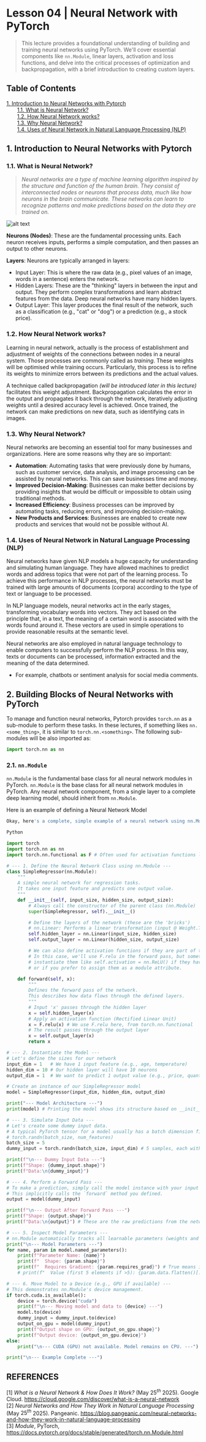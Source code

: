 # Lesson 04 | Neural Network with PyTorch

> This lecture provides a foundational understanding of building and training neural networks using PyTorch. We'll cover essential components like `nn.Module`, linear layers, activation and loss functions, and delve into the critical processes of optimization and backpropagation, with a brief introduction to creating custom layers.



## Table of Contents
[1. Introduction to Neural Networks with Pytorch](#1-introduction-to-neural-networks-with-pytorch) \
&emsp;&emsp;[1.1. What is Neural Network?](#11-what-is-neural-network) \
&emsp;&emsp;[1.2. How Neural Network works?](#12-how-neural-network-works) \
&emsp;&emsp;[1.3. Why Neural Network?](#13-why-neural-network) \
&emsp;&emsp;[1.4. Uses of Neural Network in Natural Language Processing (NLP)](#14-uses-of-neural-network-in-natural-language-processing-nlp)




## 1. Introduction to Neural Networks with Pytorch
### 1.1. What is Neural Network?
> *Neural networks are a type of machine learning algorithm inspired by the structure and function of the human brain. They consist of interconnected nodes or neurons that process data, much like how neurons in the brain communicate. These networks can learn to recognize patterns and make predictions based on the data they are trained on.*

![alt text](img/neural_network_example.png)

**Neurons (Nodes)**: These are the fundamental processing units. Each neuron receives inputs, performs a simple computation, and then passes an output to other neurons.

**Layers**: Neurons are typically arranged in layers:
- Input Layer: This is where the raw data (e.g., pixel values of an image, words in a sentence) enters the network.
- Hidden Layers: These are the "thinking" layers in between the input and output. They perform complex transformations and learn abstract features from the data. Deep neural networks have many hidden layers.
- Output Layer: This layer produces the final result of the network, such as a classification (e.g., "cat" or "dog") or a prediction (e.g., a stock price).

### 1.2. How Neural Network works?

Learning in neural network, actually is the process of establishment and adjustment of weights of the connections between nodes in a neural system. Those processes are commonly called as *training*. These weights will be optimised while training occurs. Particularly, this process is to refine its weights to minimize errors between its predictions and the actual values.

A technique called backpropagation *(will be introduced later in this lecture)* facilitates this weight adjustment. Backpropagation calculates the error in the output and propagates it back through the network, iteratively adjusting weights until a desired accuracy level is achieved. Once trained, the network can make predictions on new data, such as identifying cats in images.

### 1.3. Why Neural Network?
Neural networks are becoming an essential tool for many businesses and organizations. Here are some reasons why they are so important:

- **Automation**: Automating tasks that were previously done by humans, such as customer service, data analysis, and image processing can be assisted by neural networks. This can save businesses time and money.
- **Improved Decision-Making**: Businesses can make better decisions by providing insights that would be difficult or impossible to obtain using traditional methods.
- **Increased Efficiency**: Business processes can be improved by automating tasks, reducing errors, and improving decision-making.
- **New Products and Services**: Businesses are enabled to create new products and services that would not be possible without AI.

### 1.4. Uses of Neural Network in Natural Language Processing (NLP)

Neural networks have given NLP models a huge capacity for understanding and simulating human language. They have allowed machines to predict words and address topics that were not part of the learning process. To achieve this performance in NLP processes, the neural networks must be trained with large amounts of documents (corpora) according to the type of text or language to be processed.

In NLP language models, neural networks act in the early stages, transforming vocabulary words into vectors. They act based on the principle that, in a text, the meaning of a certain word is associated with the words found around it. These vectors are used in simple operations to provide reasonable results at the semantic level. 

Neural networks are also employed in natural language technology to enable computers to successfully perform the NLP process. In this way, texts or documents can be processed, information extracted and the meaning of the data determined. 
- For example, chatbots or sentiment analysis for social media comments.


## 2. Building Blocks of Neural Networks with PyTorch
To manage and function neural networks, Pytorch provides `torch.nn` as a sub-module to perform these tasks. In these lectures, if something likes `nn.<some_thing>`, it is similar to `torch.nn.<something>`. The following sub-modules will be also imported as:
```py
import torch.nn as nn
```
### 2.1. `nn.Module`
`nn.Module` is the fundamental base class for all neural network modules in PyTorch. `nn.Module` is the base class for all neural network modules in PyTorch. Any neural network component, from a single layer to a complete deep learning model, should inherit from `nn.Module`.

Here is an example of defining a Neural Network Model
```py
Okay, here's a complete, simple example of a neural network using nn.Module in PyTorch, covering its definition, instantiation, a forward pass, and how parameters are managed. We'll use a very basic network for a regression task (predicting a continuous value).

Python

import torch
import torch.nn as nn
import torch.nn.functional as F # Often used for activation functions like F.relu

# --- 1. Define the Neural Network Class using nn.Module ---
class SimpleRegressor(nn.Module):
    """
    A simple neural network for regression tasks.
    It takes one input feature and predicts one output value.
    """
    def __init__(self, input_size, hidden_size, output_size):
        # Always call the constructor of the parent class (nn.Module)
        super(SimpleRegressor, self).__init__()

        # Define the layers of the network (these are the 'bricks')
        # nn.Linear: Performs a linear transformation (input @ Weight.T + Bias)
        self.hidden_layer = nn.Linear(input_size, hidden_size)
        self.output_layer = nn.Linear(hidden_size, output_size)

        # We can also define activation functions if they are part of the model structure
        # In this case, we'll use F.relu in the forward pass, but sometimes you might
        # instantiate them like self.activation = nn.ReLU() if they have internal state
        # or if you prefer to assign them as a module attribute.

    def forward(self, x):
        """
        Defines the forward pass of the network.
        This describes how data flows through the defined layers.
        """
        # Input 'x' passes through the hidden layer
        x = self.hidden_layer(x)
        # Apply an activation function (Rectified Linear Unit)
        x = F.relu(x) # We use F.relu here, from torch.nn.functional
        # The result passes through the output layer
        x = self.output_layer(x)
        return x

# --- 2. Instantiate the Model ---
# Let's define the sizes for our network
input_dim = 1   # We have 1 input feature (e.g., age, temperature)
hidden_dim = 10 # Our hidden layer will have 10 neurons
output_dim = 1  # We want to predict 1 output value (e.g., price, quantity)

# Create an instance of our SimpleRegressor model
model = SimpleRegressor(input_dim, hidden_dim, output_dim)

print("--- Model Architecture ---")
print(model) # Printing the model shows its structure based on __init__

# --- 3. Simulate Input Data ---
# Let's create some dummy input data.
# A typical PyTorch tensor for a model usually has a batch dimension first.
# torch.randn(batch_size, num_features)
batch_size = 5
dummy_input = torch.randn(batch_size, input_dim) # 5 samples, each with 1 feature

print(f"\n--- Dummy Input Data ---")
print(f"Shape: {dummy_input.shape}")
print(f"Data:\n{dummy_input}")

# --- 4. Perform a Forward Pass ---
# To make a prediction, simply call the model instance with your input data.
# This implicitly calls the `forward` method you defined.
output = model(dummy_input)

print(f"\n--- Output After Forward Pass ---")
print(f"Shape: {output.shape}")
print(f"Data:\n{output}") # These are the raw predictions from the network

# --- 5. Inspect Model Parameters ---
# nn.Module automatically tracks all learnable parameters (weights and biases).
print("\n--- Model Parameters ---")
for name, param in model.named_parameters():
    print(f"Parameter Name: {name}")
    print(f"  Shape: {param.shape}")
    print(f"  Requires Gradient: {param.requires_grad}") # True means it will be updated during training
    # print(f"  Value (first 5 elements if >5): {param.data.flatten()[:5]}") # uncomment to see actual values

# --- 6. Move Model to a Device (e.g., GPU if available) ---
# This demonstrates nn.Module's device management.
if torch.cuda.is_available():
    device = torch.device("cuda")
    print(f"\n--- Moving model and data to {device} ---")
    model.to(device)
    dummy_input = dummy_input.to(device)
    output_on_gpu = model(dummy_input)
    print(f"Output shape on GPU: {output_on_gpu.shape}")
    print(f"Output device: {output_on_gpu.device}")
else:
    print("\n--- CUDA (GPU) not available. Model remains on CPU. ---")

print("\n--- Example Complete ---")
```





## REFERENCES
[1] *What is a Neural Network & How Does It Work?* (May $25^{th}$ 2025). Google Cloud. https://cloud.google.com/discover/what-is-a-neural-network \
[2] *Neural Networks and How They Work in Natural Language Processing* (May $25^{th}$ 2025). Pangeanic. https://blog.pangeanic.com/neural-networks-and-how-they-work-in-natural-language-processing \
[3] *Module*, PyTorch, https://docs.pytorch.org/docs/stable/generated/torch.nn.Module.html
